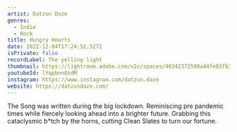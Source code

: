 ```yaml
---
artist: Datzun Daze
genres:
  - Indie
  - Rock
title: Hungry Hearts
date: 2022-12-04T17:24:52.527Z
isPrivate: false
recordLabel: The yelling light
thumbnail: https://lightroom.adobe.com/v2c/spaces/48342372599a44fe83fb31104706900a/assets/7025015f2c29a4511eeb7ce1b3446cc9/revisions/242e2cc75e5d420184b048993c8a763e/renditions/3bde206972ea6930aa4bdf6c02a0f2ae
youtubeId: lYqpbnnOidM
instagram: https://www.instagram.com/datzun.daze
website: https://datzundaze.com/
---
```

The Song was written during the big lockdown. Reminiscing pre pandemic times while fiercely looking ahead into a brighter future. Grabbing this cataclysmic b*tch by the horns, cutting Clean Slates to turn our fortune.